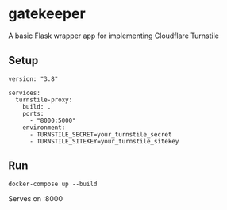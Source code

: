 # gatekeeper
A basic Flask wrapper app for implementing Cloudflare Turnstile

## Setup

```
version: "3.8"

services:
  turnstile-proxy:
    build: .
    ports:
      - "8000:5000"
    environment:
      - TURNSTILE_SECRET=your_turnstile_secret
      - TURNSTILE_SITEKEY=your_turnstile_sitekey
```

## Run

```
docker-compose up --build
```

Serves on :8000
